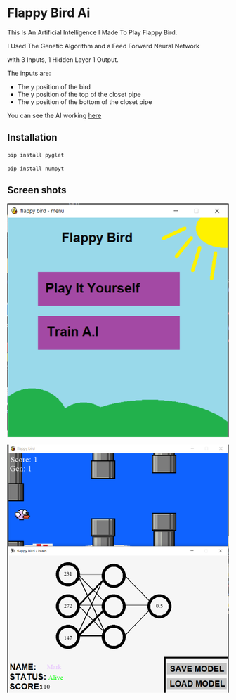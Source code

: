 # Flappy Bird Ai
This Is An Artificial Intelligence I Made To Play Flappy Bird.

I Used The Genetic Algorithm and a Feed Forward Neural Network

with 3 Inputs, 1 Hidden Layer 1 Output.

The inputs are:
- The y position of the bird
- The y position of the top of the closet pipe
- The y position of the bottom of the closet pipe

You can see the AI working [here](https://youtube.com)

## Installation
`pip install pyglet`

`pip install numpyt`

## Screen shots
![alt text](https://github.com/DavidCurca/flappy-bird-ai/blob/[branch]/flap%201.PNG?raw=true)

![alt text](https://github.com/DavidCurca/flappy-bird-ai/blob/[branch]/flap%202.PNG?raw=true)
